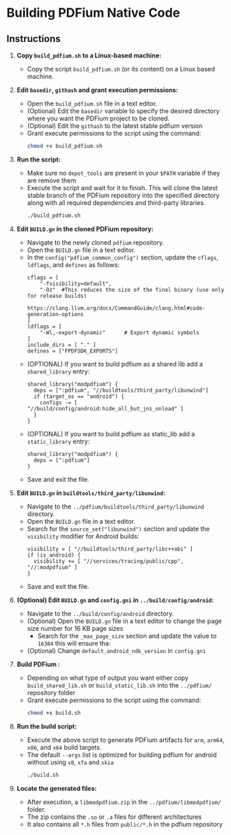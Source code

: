 # Building PDFium Native Code

## Instructions

1. **Copy `build_pdfium.sh` to a Linux-based machine:**
    - Copy the script `build_pdfium.sh` (or its content) on a Linux based machine.

2. **Edit `basedir`, `githash` and grant execution permissions:**
    - Open the `build_pdfium.sh` file in a text editor.
    - (Optional) Edit the `basedir` variable to specify the desired directory where you want the PDFium project to be cloned.
    - (Optional) Edit the `githash` to the latest stable pdfium version 
    - Grant execute permissions to the script using the command:
      ```bash
      chmod +x build_pdfium.sh
      ```

3. **Run the script:**
    - Make sure no `depot_tools` are present in your `$PATH` variable if they are remove them
    - Execute the script and wait for it to finish. This will clone the latest stable branch of the PDFium repository into the specified directory along with all required dependencies and third-party libraries.
      ```bash
      ./build_pdfium.sh
      ```

4. **Edit `BUILD.gn` in the cloned PDFium repository:**
    - Navigate to the newly cloned `pdfium` repository.
    - Open the `BUILD.gn` file in a text editor.
    - In the `config("pdfium_common_config")` section, update the `cflags`, `ldflags`, and `defines` as follows:
      ```gn
      cflags = [
          "-fvisibility=default",
          "-Oz"  #This reduces the size of the final binary (use only for release builds) 
                  https://clang.llvm.org/docs/CommandGuide/clang.html#code-generation-options
      ]
      ldflags = [
          "-Wl,-export-dynamic"      # Export dynamic symbols
      ]
      include_dirs = [ "." ]
      defines = ["FPDFSDK_EXPORTS"]
      ```
    - (OPTIONAL) If you want to build pdfium as a shared lib  add a `shared_library` entry:
      ```gn
      shared_library("modpdfium") {
        deps = [":pdfium", "//buildtools/third_party/libunwind"]
        if (target_os == "android") {
          configs -= [ "//build/config/android:hide_all_but_jni_onload" ]
        }
      }
      ```
    - (OPTIONAL) If you want to build pdfium as static_lib add a `static_library` entry:
      ```gn
      shared_library("modpdfium") {
        deps = [":pdfium"]
      }
      ```
    - Save and exit the file.

5. **Edit `BUILD.gn` in `buildtools/third_party/libunwind`:**
    - Navigate to the `../pdfium/buildtools/third_party/libunwind` directory.
    - Open the `BUILD.gn` file in a text editor.
    - Search for the `source_set("libunwind")` section and update the `visibility` modifier for Android builds:
      ```gn
      visibility = [ "//buildtools/third_party/libc++abi" ]
      if (is_android) {
        visibility += [ "//services/tracing/public/cpp", "//:modpdfium" ]
      }
      ```
    - Save and exit the file.

6. **(Optional) Edit `BUILD.gn` and `config.gni` in `../build/config/android`:**
   - Navigate to the `../build/config/android` directory.
   - (Optional) Open the `BUILD.gn` file in a text editor to change the page size number for 16 KB page sizes
     - Search for the `_max_page_size` section and update the value to `16384` this will ensure tha:
   - (Optional) Change `default_android_ndk_version` in `config.gni`
   
7. **Build PDFium :**
    - Depending on what type of output you want either copy `build_shared_lib.sh` or `build_static_lib.sh` into the `../pdfium/` repository folder
    - Grant execute permissions to the script using the command:
      ```bash
      chmod +x build.sh
      ```

8. **Run the build script:**
    - Execute the above script to generate PDFium artifacts for `arm`, `arm64`, `x86`, and `x64` build targets.
    - The default `--args` list is optimized for building pdfium for android without using `v8`, `xfa` and `skia`
      ```bash
      ./build.sh
      ```

9. **Locate the generated files:**
    - After execution, a `libmodpdfium.zip` in the `../pdfium/libmodpdfium/` folder.
    - The zip contains the `.so`  or `.a` files for different architectures 
    - It also contains all `*.h` files from `public/*.h` in the pdfium repository